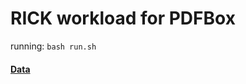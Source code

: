 # RICK workload for PDFBox

running: `bash run.sh`

#### [Data](https://kth-my.sharepoint.com/:f:/g/personal/deepikat_ug_kth_se/EiMHKA-N0WdHuHXszy-bkhABzI_i7Mi9VnbOcaGD_GlCew?e=iDbvt4)
